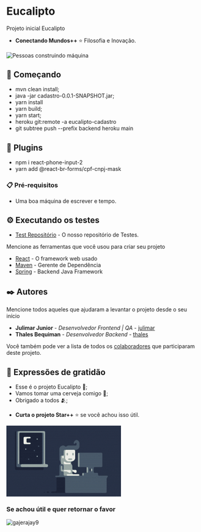 # Eucalipto

Projeto inicial Eucalipto

- **Conectando Mundos++** ⭐  Filosofia e Inovação.
<img alt="Pessoas construindo máquina" src="https://miro.medium.com/v2/resize:fit:828/1*L_QoAG863l8QvqxpNyBiqw.gif" align="center"/>

## 🚀 Começando

* mvn clean install;
* java -jar cadastro-0.0.1-SNAPSHOT.jar;
* yarn install
* yarn build; 
* yarn start;
* heroku git:remote -a eucalipto-cadastro
* git subtree push --prefix backend heroku main

## 🚀 Plugins
* npm i react-phone-input-2
* yarn add @react-br-forms/cpf-cnpj-mask

### 📋 Pré-requisitos

* Uma boa máquina de escrever e tempo.

## ⚙️ Executando os testes

* [Test Repositório](https://github.com/jadmjr/eucalipto-tests) - O nosso repositório de Testes.

Mencione as ferramentas que você usou para criar seu projeto

* [React](https://reactjs.org/docs/getting-started.html) - O framework web usado
* [Maven](https://maven.apache.org/) - Gerente de Dependência
* [Spring](https://docs.spring.io/spring-boot/docs/current/reference/htmlsingle/#documentation) - Backend Java Framework

## ✒️ Autores

Mencione todos aqueles que ajudaram a levantar o projeto desde o seu início

* **Julimar Junior** - *Desenvolvedor Frontend | QA* - [julimar](https://github.com/jadmjr)
* **Thales Bequiman** - *Desenvolvedor Backend* - [thales](https://github.com/oizus)

Você também pode ver a lista de todos os [colaboradores](https://github.com/jadmjr/eucalipto/graphs/contributors) que participaram deste projeto.

## 🎁 Expressões de gratidão

* Esse é o projeto Eucalipto 📢;
* Vamos tomar uma cerveja comigo 🍺;
* Obrigado a todos 🫂;

- **Curta o projeto Star++** ⭐  se você achou isso útil.
<img alt="Programando na Madrugada" src="https://raw.githubusercontent.com/AVS1508/AVS1508/master/assets/Night-Coding.gif" align="center"/>
<h3 align="left">Se achou útil e quer retornar o favor</h3>
<p><a href="https://www.buymeacoffee.com/jadmjr"> <img align="left" src="https://cdn.buymeacoffee.com/buttons/v2/default-yellow.png" height="50" width="210" alt="gajerajay9" /></a></p><br><br>